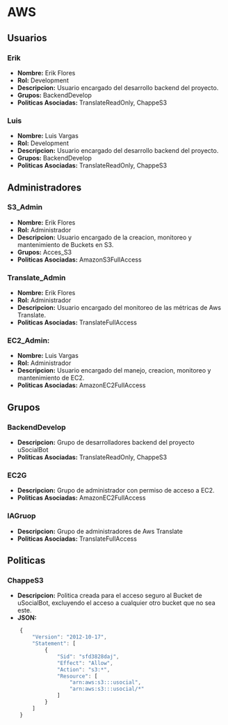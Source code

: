 # AWS
## Usuarios
### Erik
* **Nombre:** Erik Flores
* **Rol:** Development
* **Descripcion:** Usuario encargado del desarrollo backend del proyecto.
* **Grupos:** BackendDevelop
* **Politicas Asociadas:** TranslateReadOnly, ChappeS3

### Luis
* **Nombre:** Luis Vargas
* **Rol:** Development
* **Descripcion:** Usuario encargado del desarrollo backend del proyecto.
* **Grupos:** BackendDevelop
* **Politicas Asociadas:** TranslateReadOnly, ChappeS3

## Administradores

### S3_Admin
* **Nombre:** Erik Flores
* **Rol:** Administrador
* **Descripcion:** Usuario encargado de la creacion, monitoreo y mantenimiento de Buckets en S3.
* **Grupos:** Acces_S3
* **Politicas Asociadas:** AmazonS3FullAccess

### Translate_Admin
* **Nombre:** Erik Flores
* **Rol:** Administrador
* **Descripcion:** Usuario encargado del monitoreo de las métricas de Aws Translate.
* **Politicas Asociadas:** TranslateFullAccess

### EC2_Admin:
* **Nombre:** Luis Vargas
* **Rol:** Administrador
* **Descripcion:** Usuario encargado del manejo, creacion, monitoreo y mantenimiento de EC2.
* **Politicas Asociadas:** AmazonEC2FullAccess

## Grupos
### BackendDevelop
* **Descripcion:** Grupo de desarrolladores backend del proyecto uSocialBot
* **Politicas Asociadas:** TranslateReadOnly, ChappeS3
 
### EC2G
* **Descripcion:** Grupo de administrador con permiso de acceso a EC2.
* **Politicas Asociadas:** AmazonEC2FullAccess

### IAGruop
* **Descripcion:** Grupo de administradores de Aws Translate
* **Politicas Asociadas:** TranslateFullAccess

## Politicas
### ChappeS3
* **Descripcion:** Politica creada para el acceso seguro al Bucket de uSocialBot, excluyendo el acceso a cualquier otro bucket que no sea este.
* **JSON:**
````js
	{
	    "Version": "2012-10-17",
	    "Statement": [
	        {
	            "Sid": "sfd3828daj",
	            "Effect": "Allow",
	            "Action": "s3:*",
	            "Resource": [
	                "arn:aws:s3:::usocial",
	                "arn:aws:s3:::usocial/*"
	            ]
	        }
	    ]
	}
````
